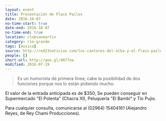 ```yaml
---
layout: event 
title: Presentación de Flaco Pailos
date: 2016-10-07
no-time-start: true
date-end: 2016-10-07
no-time-end: true
location: clubsanmartin
category: rio-grande
tags: [musica]
source: http://red23noticias.com/los-cantores-del-alba-y-el-flaco-pailos-en-rio-grande/
people: []
short-url: http://goo.gl/4R77na
modified: 2016-07-19
---
```


> Es un humorista de primera línea; cabe la posibilidad de dos funciones porque nos lo están pidiendo mucho.

El valor de la entrada anticipada es de $350; Se pueden conseguir en Supermercado "El Polenta" (Chacra XI), Peluquería "El Bambi" y Tío Pujio.

Para cualquier consulta, comunicarse al (02964) 15404161 (Alejandro Reyes, de Rey Chami Producciones).